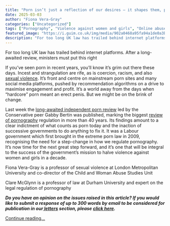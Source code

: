 ```yaml
---
title: "Porn isn’t just a reflection of our desires – it shapes them, putting women and girls at risk | Fiona Vera-Gray"
date: 2025-03-03
author: "Fiona Vera-Gray"
categories: ["Uncategorized"]
tags: ["Pornography", "Violence against women and girls", "Online abuse", "Internet safety", "Technology"]
featured_image: "https://i.guim.co.uk/img/media/902a0468a95fa94a1de0a3b92fcfba84538bfe59/0_303_3500_2100/master/3500.jpg?width=140&quality=85&auto=format&fit=max&s=c03894c0a98019c103042b9baba4d489"
description: "For too long UK law has trailed behind internet platforms. After a long-awaited review, ministers must put this rightIf you’ve seen porn in recent years, you’ll..."
---
```


For too long UK law has trailed behind internet platforms. After a long-awaited review, ministers must put this right

If you’ve seen porn in recent years, you’ll know it’s grim out there these days. Incest and strangulation are rife, as is coercion, racism, and also [sexual violence](https://academic.oup.com/bjc/article/61/5/1243/6208896). It’s front and centre on mainstream porn sites and many social media platforms, pushed by recommendation algorithms on a drive to maximise engagement and profit. It’s a world away from the days when “hardcore” porn meant an erect penis. But we might be on the brink of change.

Last week the [long-awaited independent porn review](https://www.theguardian.com/society/2025/feb/27/ban-pornography-depicting-strangulation-review-urges-ministers) led by the Conservative peer Gabby Bertin was published, marking the biggest [review of pornography](https://assets.publishing.service.gov.uk/media/67c0802016dc9038974dbc71/HC_592_The_Challenge_of_Regulating_Online_Pornography.pdf) regulation in more than 40 years. Its findings amount to a clear indictment of what counts as porn today and the inaction of successive governments to do anything to fix it. It was a Labour government which first brought in the extreme porn law in 2009, recognising the need for a step-change in how we regulate pornography. It’s now time for the next great step forward, and it’s one that will be integral to the success of the government’s mission to halve violence against women and girls in a decade.

Fiona Vera-Gray is a professor of sexual violence at London Metropolitan University and co-director of the Child and Woman Abuse Studies Unit  


Clare McGlynn is a professor of law at Durham University and expert on the legal regulation of pornography

 _**Do you have an opinion on the issues raised in this article? If you would like to submit a response of up to 300 words by email to be considered for publication in our[ letters](https://www.theguardian.com/tone/letters) section, please [click here](mailto:guardian.letters@theguardian.com?body=Please%20include%20your%20name,%20full%20postal%20address%20and%20phone%20number%20with%20your%20letter%20below.%20Letters%20are%20usually%20published%20with%20the%20author%27s%20name%20and%20city/town/village.%20The%20rest%20of%20the%20information%20is%20for%20verification%20only%20and%20to%20contact%20you%20where%20necessary.).**_

[Continue reading...](https://www.theguardian.com/commentisfree/2025/mar/03/porn-law-internet-review-ministers)

